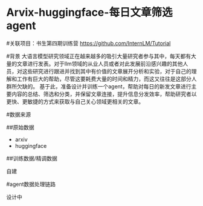 # Arvix-huggingface-每日文章筛选agent

#关联项目：书生第四期训练营 https://github.com/InternLM/Tutorial

#背景
大语言模型研究领域正在越来越多的吸引大量研究者参与其中，每天都有大量的文章进行发表。对于llm领域的从业人员或者对此发展前沿感兴趣的其他人员，对这些研究进行跟进并找到其中有价值的文章展开分析和实验，对于自己的理解和工作有巨大的帮助，尽管这要耗费大量的时间和精力，而这又往往是这部分人群所欠缺的。
基于此，准备设计并训练一个agent，帮助对每日的新发文章进行主要内容的总结、筛选和分类，并保留文章连接，提升信息分发效率，帮助研究者以更快、更敏捷的方式来获取与自己关心领域更相关的文章。

#数据来源

##原始数据

- arxiv
- huggingface

##训练数据/精调数据

自建

#agent数据处理链路

设计中
